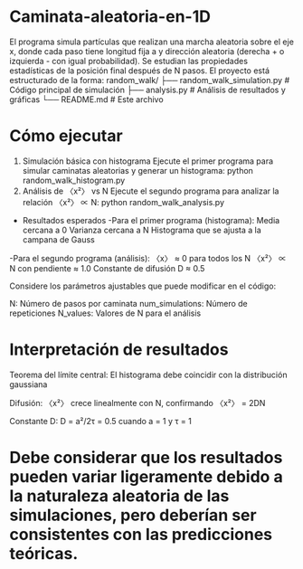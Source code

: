 # Caminata-aleatoria-en-1D

El programa simula partículas que realizan una marcha aleatoria sobre el eje x, donde cada paso tiene longitud fija a y dirección aleatoria (derecha + o izquierda - con igual probabilidad). Se estudian las propiedades estadísticas de la posición final después de N pasos.
El proyecto está estructurado de la forma: 
random_walk/
├── random_walk_simulation.py  # Código principal de simulación
├── analysis.py               # Análisis de resultados y gráficas
└── README.md                 # Este archivo

# Cómo ejecutar
1. Simulación básica con histograma
Ejecute el primer programa para simular caminatas aleatorias y generar un histograma: python random_walk_histogram.py
2. Análisis de 〈x²〉 vs N
Ejecute el segundo programa para analizar la relación 〈x²〉 ∝ N: python random_walk_analysis.py

* Resultados esperados
-Para el primer programa (histograma):
Media cercana a 0
Varianza cercana a N
Histograma que se ajusta a la campana de Gauss

-Para el segundo programa (análisis):
〈x〉 ≈ 0 para todos los N
〈x²〉 ∝ N con pendiente ≈ 1.0
Constante de difusión D ≈ 0.5

Considere los parámetros ajustables que puede modificar en el código:

N: Número de pasos por caminata
num_simulations: Número de repeticiones
N_values: Valores de N para el análisis

# Interpretación de resultados
Teorema del límite central: El histograma debe coincidir con la distribución gaussiana

Difusión: 〈x²〉 crece linealmente con N, confirmando 〈x²〉 = 2DN

Constante D: D = a²/2τ = 0.5 cuando a = 1 y τ = 1

# Debe considerar que los resultados pueden variar ligeramente debido a la naturaleza aleatoria de las simulaciones, pero deberían ser consistentes con las predicciones teóricas.

